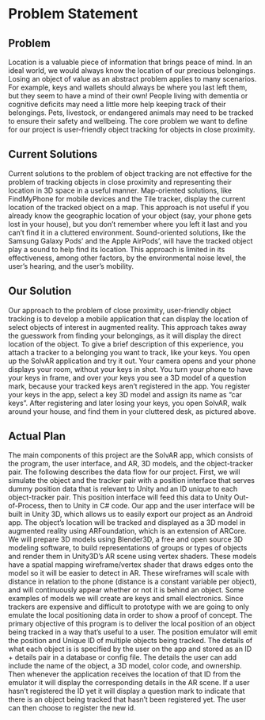 # Problem Statement

## Problem
Location is a valuable piece of information that brings peace of mind. In an ideal world, we would always know the location of our precious belongings.
Losing an object of value as an abstract problem applies to many scenarios. For example, keys and wallets should always be where you last left them, but they seem to have a mind of their own! People living with dementia or cognitive deficits may need a little more help keeping track of their belongings. Pets, livestock, or endangered animals may need to be tracked to ensure their safety and wellbeing.
The core problem we want to define for our project is user-friendly object tracking for objects in close proximity.

## Current Solutions
Current solutions to the problem of object tracking are not effective for the problem of tracking objects in close proximity and representing their location in 3D space in a useful manner. 
Map-oriented solutions, like FindMyPhone for mobile devices and the Tile tracker, display the current location of the tracked object on a map. This approach is not useful if you already know the geographic location of your object (say, your phone gets lost in your house), but you don’t remember where you left it last and you can’t find it in a cluttered environment.
Sound-oriented solutions, like the Samsung Galaxy Pods’ and the Apple AirPods’, will have the tracked object play a sound to help find its location. This approach is limited in its effectiveness, among other factors, by the environmental noise level, the user’s hearing, and the user’s mobility.

## Our Solution
Our approach to the problem of close proximity, user-friendly object tracking is to develop a mobile application that can display the location of select objects of interest in augmented reality. This approach takes away the guesswork from finding your belongings, as it will display the direct location of the object.
To give a brief description of this experience, you attach a tracker to a belonging you want to track, like your keys. You open up the SolvAR application and try it out. Your camera opens and your phone displays your room, without your keys in shot. You turn your phone to have your keys in frame, and over your keys you see a 3D model of a question mark, because your tracked keys aren’t registered in the app. You register your keys in the app, select a key 3D model and assign its name as “car keys”. After registering and later losing your keys, you open SolvAR, walk around your house, and find them in your cluttered desk, as pictured above.

## Actual Plan
The main components of this project are the SolvAR app, which consists of the program, the user interface, and AR, 3D models, and the object-tracker pair.
The following describes the data flow for our project. First, we will simulate the object and the tracker pair with a position interface that serves dummy position data that is relevant to Unity and an ID unique to each object-tracker pair. This position interface will feed this data to Unity Out-of-Process, then to Unity in C# code. 
Our app and the user interface will be built in Unity 3D, which allows us to easily export our project as an Android app. The object’s location will be tracked and displayed as a 3D model in augmented reality using ARFoundation, which is an extension of ARCore. 
We will prepare 3D models using Blender3D, a free and open source 3D modeling software, to build representations of groups or types of objects and render them in Unity3D’s AR scene using vertex shaders.
These models have a spatial mapping wireframe/vertex shader that draws edges onto the model so it will be easier to detect in AR. These wireframes will scale with distance in relation to the phone (distance is a constant variable per object), and will continuously appear whether or not it is behind an object. Some examples of models we will create are keys and small electronics.
Since trackers are expensive and difficult to prototype with we are going to only emulate the local positioning data in order to show a proof of concept. The primary objective of this program is to deliver the local position of an object being tracked in a way that’s useful to a user.
The position emulator will emit the position and Unique ID of multiple objects being tracked. The details of what each object is is specified by the user on the app and stored as an ID + details pair in a database or config file.
The details the user can add include the name of the object, a 3D model, color code, and ownership. Then whenever the application receives the location of that ID from the emulator it will display the corresponding details in the AR scene. If a user hasn’t registered the ID yet it will display a question mark to indicate that there is an object being tracked that hasn’t been registered yet. The user can then choose to register the new id.
